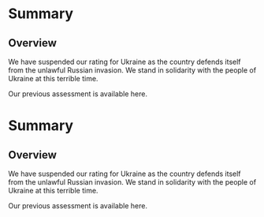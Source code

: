 
# Summary


## Overview

We have suspended our rating for Ukraine as the country defends itself from the unlawful Russian invasion. We stand in solidarity with the people of Ukraine at this terrible time.

Our previous assessment is available here.


# Summary


## Overview

We have suspended our rating for Ukraine as the country defends itself from the unlawful Russian invasion. We stand in solidarity with the people of Ukraine at this terrible time.

Our previous assessment is available here.

